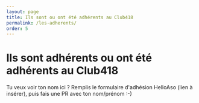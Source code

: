 ```yaml
---
layout: page
title: Ils sont ou ont été adhérents au Club418
permalink: /les-adherents/
order: 5
---
```


# Ils sont adhérents ou ont été adhérents au Club418

Tu veux voir ton nom ici ? Remplis le formulaire d'adhésion HelloAso (lien à insérer), puis fais une PR avec ton nom/prénom :-)